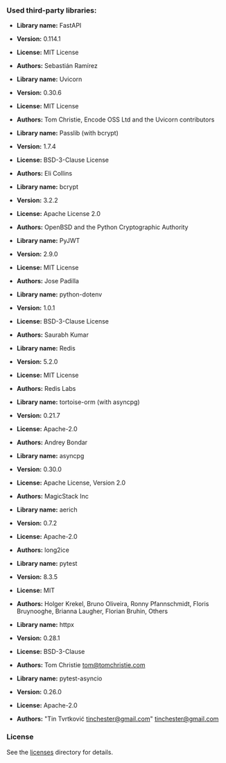### Used third-party libraries:

- **Library name:** FastAPI
- **Version:** 0.114.1
- **License:** MIT License
- **Authors:** Sebastián Ramírez


- **Library name:** Uvicorn
- **Version:** 0.30.6
- **License:** MIT License
- **Authors:** Tom Christie, Encode OSS Ltd and the Uvicorn contributors


- **Library name:** Passlib (with bcrypt)
- **Version:** 1.7.4
- **License:** BSD-3-Clause License
- **Authors:** Eli Collins


- **Library name:** bcrypt
- **Version:** 3.2.2
- **License:** Apache License 2.0
- **Authors:** OpenBSD and the Python Cryptographic Authority


- **Library name:** PyJWT
- **Version:** 2.9.0
- **License:** MIT License
- **Authors:** Jose Padilla


- **Library name:** python-dotenv
- **Version:** 1.0.1
- **License:** BSD-3-Clause License
- **Authors:** Saurabh Kumar


- **Library name:** Redis
- **Version:** 5.2.0
- **License:** MIT License
- **Authors:** Redis Labs


- **Library name:** tortoise-orm (with asyncpg)
- **Version:** 0.21.7
- **License:** Apache-2.0
- **Authors:** Andrey Bondar


- **Library name:** asyncpg
- **Version:** 0.30.0
- **License:** Apache License, Version 2.0
- **Authors:** MagicStack Inc


- **Library name:** aerich
- **Version:** 0.7.2
- **License:** Apache-2.0
- **Authors:** long2ice


- **Library name:** pytest
- **Version:** 8.3.5
- **License:** MIT
- **Authors:**  Holger Krekel, Bruno Oliveira, Ronny Pfannschmidt, Floris Bruynooghe, Brianna Laugher, Florian Bruhin, Others


- **Library name:** httpx
- **Version:** 0.28.1
- **License:** BSD-3-Clause
- **Authors:** Tom Christie <tom@tomchristie.com>


- **Library name:** pytest-asyncio
- **Version:** 0.26.0
- **License:** Apache-2.0
- **Authors:** "Tin Tvrtković <tinchester@gmail.com>" <tinchester@gmail.com>

### License
See the [licenses]() directory for details.

